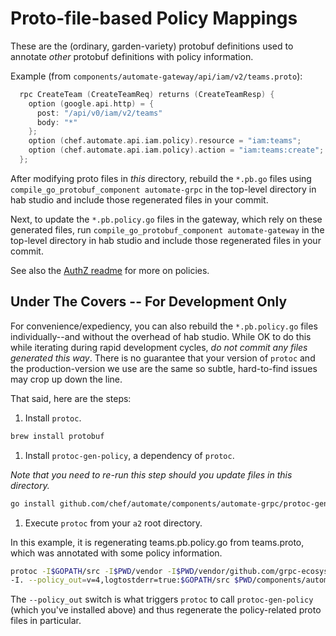 # Proto-file-based Policy Mappings

These are the (ordinary, garden-variety) protobuf definitions used
to annotate _other_ protobuf definitions with policy information.

Example (from `components/automate-gateway/api/iam/v2/teams.proto`):

```go
  rpc CreateTeam (CreateTeamReq) returns (CreateTeamResp) {
    option (google.api.http) = {
      post: "/api/v0/iam/v2/teams"
      body: "*"
    };
    option (chef.automate.api.iam.policy).resource = "iam:teams";
    option (chef.automate.api.iam.policy).action = "iam:teams:create";
  };
```

After modifying proto files in *this* directory, rebuild the `*.pb.go` files
using `compile_go_protobuf_component automate-grpc` in the top-level directory in hab studio
and include those regenerated files in your commit.

Next, to update the `*.pb.policy.go` files in the gateway, which rely on these generated files,
run `compile_go_protobuf_component automate-gateway` in the top-level directory in hab studio
and include those regenerated files in your commit.

See also the [AuthZ readme](../../authz-service/README.md) for more on policies.

## Under The Covers -- For Development Only

For convenience/expediency, you can also rebuild the `*.pb.policy.go` files
individually--and without the overhead of hab studio.
While OK to do this while iterating during rapid development cycles,
_do not commit any files generated this way_. There is no guarantee that your
version of `protoc` and the production-version we use are the same
so subtle, hard-to-find issues may crop up down the line.

That said, here are the steps:

1. Install `protoc`.

```bash
brew install protobuf
```

1. Install `protoc-gen-policy`, a dependency of `protoc`.

_Note that you need to re-run this step should you update files in this directory._

```bash
go install github.com/chef/automate/components/automate-grpc/protoc-gen-policy
```

1. Execute `protoc` from your `a2` root directory.

In this example, it is regenerating
teams.pb.policy.go from teams.proto, which was annotated with some policy information.

```bash
protoc -I$GOPATH/src -I$PWD/vendor -I$PWD/vendor/github.com/grpc-ecosystem/grpc-gateway/third_party/googleapis \
-I. --policy_out=v=4,logtostderr=true:$GOPATH/src $PWD/components/automate-gateway/api/iam/v2/teams.proto`
```

The `--policy_out` switch is what triggers `protoc` to call `protoc-gen-policy`
(which you've installed above)
and thus regenerate the policy-related proto files in particular.
